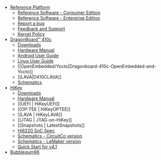 - [Reference Platform](https://github.com/96boards/documentation/wiki/Reference-Platform-Home)
   - [Reference Software - Consumer Edition](https://github.com/96boards/documentation/wiki/Reference-Platform-Home#quickstart)
   - [Reference Software - Enterprise Edition](https://github.com/96boards/documentation/wiki/Reference-Platform-Home#quickstart)
   - [Report a bug](https://github.com/96boards/documentation/wiki/Reference-Platform-bugs)
   - [Feedback and Support](https://github.com/96boards/documentation/wiki/Reference-Platform-Feedback-and-Support)
   - [Kernel Policy](https://github.com/96boards/documentation/wiki/RP-Kernel-Policy)
- [DragonBoard™ 410c](https://github.com/96boards/documentation/wiki/DragonBoard™-410c-Home)
  - [Downloads](https://github.com/96boards/documentation/wiki/DragonBoard™-410c-Crossroads#choose-your-build-operating-system-and-install-method)
  - [Hardware Manual](https://github.com/96boards/documentation/blob/master/dragonboard410c/HardwareManual_DragonBoard.pdf)
  - [Android User Guide](https://github.com/96boards/documentation/blob/master/dragonboard410c/AndroidUserGuide_DragonBoard.pdf)
  - [Linux User Guide](https://github.com/96boards/documentation/blob/master/dragonboard410c/LinuxUserGuide_DragonBoard.pdf)
  - [[OpenEmbedded/Yocto|Dragonboard-410c-OpenEmbedded-and-Yocto]]
  - [[LAVA|D410CLAVA]]
  - [Schematics](http://linaro.co/db410c-schematics)
- [HiKey](https://github.com/96boards/documentation/wiki/HiKey-Home)
  - [Downloads](https://github.com/96boards/documentation/wiki/HiKey-Crossroads#choose-your-build-operating-system-and-install-method)
  - [Hardware Manual](https://github.com/96boards/documentation/blob/master/hikey/HiKey_User_Guide_Rev0.2.pdf?raw=true)
  - [[UEFI | HiKeyUEFI]]
  - [[OP-TEE | HiKeyOPTEE]]
  - [[LAVA | HiKeyLAVA]]
  - [[JTAG | JTAG-on-HiKey]]
  - [[Snapshots | LatestSnapshots]]
  - [Hi6220 SoC Spec](https://github.com/96boards/documentation/blob/master/hikey/Hi6220V100_Multi-Mode_Application_Processor_Function_Description.pdf)
  - [Schematics - CircuitCo version](https://github.com/96boards/documentation/blob/master/hikey/96Boards-Hikey-Rev-A1.pdf)
  - [Schematics - LeMaker version](https://github.com/96boards/documentation/blob/master/hikey/HiKey_schematics_lemaker_version.pdf)
  - [Quick Start for v4.1](https://github.com/96boards/documentation/wiki/Latest-Snapshot---Getting-Started-Guild-for-kernel-4.1)
- [Bubblegum96](https://github.com/96boards/documentation/wiki/Bubblegum96-Home)